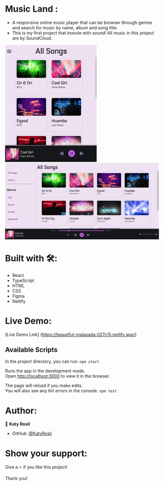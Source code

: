 # Music Land :

- A responsive online music player that can be browser through genres and search for music by name, album and song title.
- This is my first project that invovle with sound! All music in this project are by SoundCloud. 

![screenshot](./src/assets/images/mobile.jpg)
![screenshot](./src/assets/images/desktop.jpg)


# Built with 🛠️:
- React
- TypeScript
- HTML
- CSS
- Figma
- Netlify

# Live Demo:
[Live Demo Link] (https://beautiful-malasada-027c15.netlify.app/)

## Available Scripts
In the project directory, you can run:
`npm start`

Runs the app in the development mode.\
Open [http://localhost:3000](http://localhost:3000) to view it in the browser.

The page will reload if you make edits.\
You will also see any lint errors in the console.
`npm test`

# Author:
👩 **Katy Rosli**
- GitHub: [@KatyRosli](https://github.com/KatyRosli)

# Show your support:
Give a ⭐️ if you like this project!

Thank you!